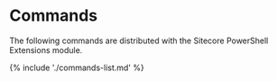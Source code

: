# Commands
 
The following commands are distributed with the Sitecore PowerShell Extensions module.
 
{% include './commands-list.md' %}